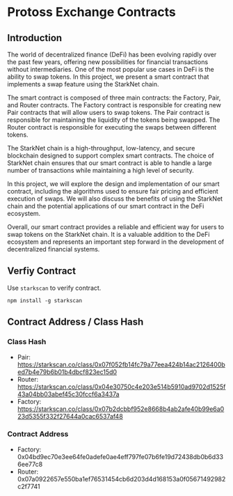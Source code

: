 # Protoss Exchange Contracts

## Introduction

The world of decentralized finance (DeFi) has been evolving rapidly over the past few years, offering new possibilities for financial transactions without intermediaries. One of the most popular use cases in DeFi is the ability to swap tokens. In this project, we present a smart contract that implements a swap feature using the StarkNet chain.

The smart contract is composed of three main contracts: the Factory, Pair, and Router contracts. The Factory contract is responsible for creating new Pair contracts that will allow users to swap tokens. The Pair contract is responsible for maintaining the liquidity of the tokens being swapped. The Router contract is responsible for executing the swaps between different tokens.

The StarkNet chain is a high-throughput, low-latency, and secure blockchain designed to support complex smart contracts. The choice of StarkNet chain ensures that our smart contract is able to handle a large number of transactions while maintaining a high level of security.

In this project, we will explore the design and implementation of our smart contract, including the algorithms used to ensure fair pricing and efficient execution of swaps. We will also discuss the benefits of using the StarkNet chain and the potential applications of our smart contract in the DeFi ecosystem.

Overall, our smart contract provides a reliable and efficient way for users to swap tokens on the StarkNet chain. It is a valuable addition to the DeFi ecosystem and represents an important step forward in the development of decentralized financial systems.

## Verfiy Contract

Use `starkscan` to verify contract.

`npm install -g starkscan`

## Contract Address / Class Hash

### Class Hash
- Pair: https://starkscan.co/class/0x07f052fb14fc79a77eea424b14ac2126400bed7b4e79b6b01b4dbcf823ec15d0
- Router: https://starkscan.co/class/0x04e30750c4e203e514b5910ad9702d1525f43a04bb03abef45c30fccf6a3437a
- Factory: https://starkscan.co/class/0x07b2dcbbf952e8668b4ab2afe40b99e6a023d5355f332f27644a0cac6537af48

### Contract Address
- Factory: 0x04bd9ec70e3ee64fe0adefe0ae4eff797fe07b6fe19d72438db0b6d336ee77c8
- Router: 0x07a0922657e550ba1ef76531454cb6d203d4d168153a0f05671492982c2f7741
